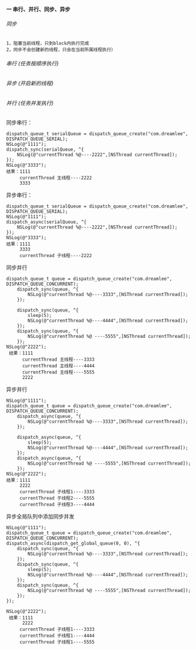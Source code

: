


#### 一 串行、并行、同步、异步

###### 同步

    1，阻塞当前线程，只到block内执行完成
    2，同步不会创建新的线程，只会在当前所属线程执行） 

###### 串行 (任务按顺序执行)

###### 异步 (开启新的线程)

###### 并行 (任务并发执行)

同步串行：

    dispatch_queue_t serialQueue = dispatch_queue_create("com.dreamlee", DISPATCH_QUEUE_SERIAL);
    NSLog(@"1111");
    dispatch_sync(serialQueue, ^{
        NSLog(@"currentThread %@----2222",[NSThread currentThread]);
    });
    NSLog(@"3333");
    结果：1111
         currentThread 主线程----2222
         3333

异步串行：

    dispatch_queue_t serialQueue = dispatch_queue_create("com.dreamlee", DISPATCH_QUEUE_SERIAL);
    NSLog(@"1111");
    dispatch_async(serialQueue, ^{
        NSLog(@"currentThread %@----2222",[NSThread currentThread]);
    });
    NSLog(@"3333");
    结果：1111
         3333
         currentThread 子线程----2222

同步并行
    
    dispatch_queue_t queue = dispatch_queue_create("com.dreamlee", DISPATCH_QUEUE_CONCURRENT);
        dispatch_sync(queue, ^{
            NSLog(@"currentThread %@----3333",[NSThread currentThread]);
        });
        
        dispatch_sync(queue, ^{
            sleep(5);
            NSLog(@"currentThread %@----4444",[NSThread currentThread]);
        });
        dispatch_sync(queue, ^{
            NSLog(@"currentThread %@ ----5555",[NSThread currentThread]);
        });
    NSLog(@"2222");
     结果：1111
          currentThread 主线程----3333
          currentThread 主线程----4444
          currentThread 主线程----5555
          2222        

异步并行   
    
    NSLog(@"1111");
    dispatch_queue_t queue = dispatch_queue_create("com.dreamlee", DISPATCH_QUEUE_CONCURRENT);
        dispatch_async(queue, ^{
            NSLog(@"currentThread %@----3333",[NSThread currentThread]);
        });
        
        dispatch_async(queue, ^{
            sleep(5);
            NSLog(@"currentThread %@----4444",[NSThread currentThread]);
        });
        dispatch_async(queue, ^{
            NSLog(@"currentThread %@ ----5555",[NSThread currentThread]);
        });
    NSLog(@"2222");
    结果：1111
         2222
         currentThread 子线程1----3333
         currentThread 子线程2----5555
         currentThread 子线程3----4444

异步全局队列中添加同步并发

    NSLog(@"1111");
    dispatch_queue_t queue = dispatch_queue_create("com.dreamlee", DISPATCH_QUEUE_CONCURRENT);
    dispatch_async(dispatch_get_global_queue(0, 0), ^{
        dispatch_sync(queue, ^{
            NSLog(@"currentThread %@----3333",[NSThread currentThread]);
        });
        dispatch_sync(queue, ^{
            sleep(5);
            NSLog(@"currentThread %@----4444",[NSThread currentThread]);
        });
        dispatch_sync(queue, ^{
            NSLog(@"currentThread %@ ----5555",[NSThread currentThread]);
        });
    });
    
    NSLog(@"2222");
     结果：1111
          2222
         currentThread 子线程1----3333
         currentThread 子线程1----4444
         currentThread 子线程1----5555

